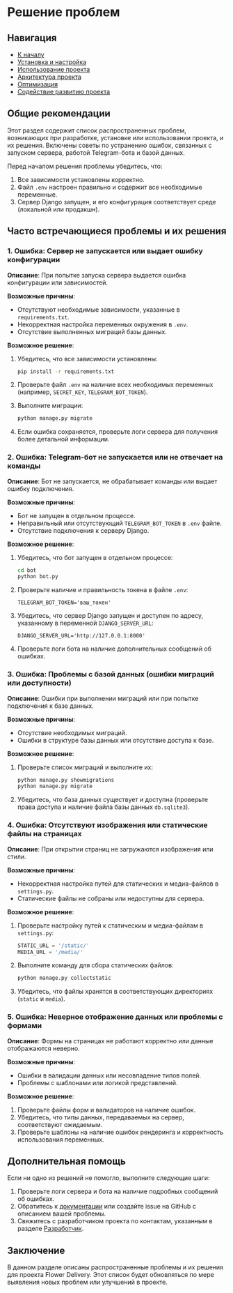 # Решение проблем

## Навигация
- [К началу](../README.md)
- [Установка и настройка](./INSTALLATION.md)
- [Использование проекта](./USAGE.md)
- [Архитектура проекта](./ARCHITECTURE.md)
- [Оптимизация](./OPTIMIZATION.md)
- [Содействие развитию проекта](./CONTRIBUTING.md)

## Общие рекомендации

Этот раздел содержит список распространенных проблем, возникающих при разработке, установке или использовании проекта, и их решения. Включены советы по устранению ошибок, связанных с запуском сервера, работой Telegram-бота и базой данных.

Перед началом решения проблемы убедитесь, что:

1. Все зависимости установлены корректно.
2. Файл `.env` настроен правильно и содержит все необходимые переменные.
3. Сервер Django запущен, и его конфигурация соответствует среде (локальной или продакшн).

## Часто встречающиеся проблемы и их решения

### 1. Ошибка: **Сервер не запускается или выдает ошибку конфигурации**

**Описание**: При попытке запуска сервера выдается ошибка конфигурации или зависимостей.

**Возможные причины**:
- Отсутствуют необходимые зависимости, указанные в `requirements.txt`.
- Некорректная настройка переменных окружения в `.env`.
- Отсутствие выполненных миграций базы данных.

**Возможное решение**:

1. Убедитесь, что все зависимости установлены:
    ```bash
    pip install -r requirements.txt
    ```
   
2. Проверьте файл `.env` на наличие всех необходимых переменных (например, `SECRET_KEY`, `TELEGRAM_BOT_TOKEN`).

3. Выполните миграции:
    ```bash
    python manage.py migrate
    ```
   
4. Если ошибка сохраняется, проверьте логи сервера для получения более детальной информации.

### 2. Ошибка: **Telegram-бот не запускается или не отвечает на команды**

**Описание**: Бот не запускается, не обрабатывает команды или выдает ошибку подключения.

**Возможные причины**:
- Бот не запущен в отдельном процессе.
- Неправильный или отсутствующий `TELEGRAM_BOT_TOKEN` в `.env` файле.
- Отсутствие подключения к серверу Django.

**Возможное решение**:

1. Убедитесь, что бот запущен в отдельном процессе:
    ```bash
    cd bot
    python bot.py
    ```
   
2. Проверьте наличие и правильность токена в файле `.env`:
    ```plaintext
    TELEGRAM_BOT_TOKEN='ваш_токен'
    ```
   
3. Убедитесь, что сервер Django запущен и доступен по адресу, указанному в переменной `DJANGO_SERVER_URL`:
    ```plaintext
    DJANGO_SERVER_URL='http://127.0.0.1:8000'
    ```
   
4. Проверьте логи бота на наличие дополнительных сообщений об ошибках.

### 3. Ошибка: **Проблемы с базой данных (ошибки миграций или доступности)**

**Описание**: Ошибки при выполнении миграций или при попытке подключения к базе данных.

**Возможные причины**:
- Отсутствие необходимых миграций.
- Ошибки в структуре базы данных или отсутствие доступа к базе.

**Возможное решение**:

1. Проверьте список миграций и выполните их:
    ```bash
    python manage.py showmigrations
    python manage.py migrate
    ```
   
2. Убедитесь, что база данных существует и доступна (проверьте права доступа и наличие файла базы данных `db.sqlite3`).

### 4. Ошибка: **Отсутствуют изображения или статические файлы на страницах**

**Описание**: При открытии страниц не загружаются изображения или стили.

**Возможные причины**:
- Некорректная настройка путей для статических и медиа-файлов в `settings.py`.
- Статические файлы не собраны или недоступны для сервера.

**Возможное решение**:

1. Проверьте настройку путей к статическим и медиа-файлам в `settings.py`:
    ```python
    STATIC_URL = '/static/'
    MEDIA_URL = '/media/'
    ```
   
2. Выполните команду для сбора статических файлов:
    ```bash
    python manage.py collectstatic
    ```
   
3. Убедитесь, что файлы хранятся в соответствующих директориях (`static` и `media`).

### 5. Ошибка: **Неверное отображение данных или проблемы с формами**

**Описание**: Формы на страницах не работают корректно или данные отображаются неверно.

**Возможные причины**:
- Ошибки в валидации данных или несовпадение типов полей.
- Проблемы с шаблонами или логикой представлений.

**Возможное решение**:

1. Проверьте файлы форм и валидаторов на наличие ошибок.
2. Убедитесь, что типы данных, передаваемых на сервер, соответствуют ожидаемым.
3. Проверьте шаблоны на наличие ошибок рендеринга и корректность использования переменных.

## Дополнительная помощь

Если ни одно из решений не помогло, выполните следующие шаги:

1. Проверьте логи сервера и бота на наличие подробных сообщений об ошибках.
2. Обратитесь к [документации](../README.md) или создайте issue на GitHub с описанием вашей проблемы.
3. Свяжитесь с разработчиком проекта по контактам, указанным в разделе [Разработчик](../README.md).

## Заключение

В данном разделе описаны распространенные проблемы и их решения для проекта Flower Delivery. Этот список будет обновляться по мере выявления новых проблем или улучшений в проекте.
